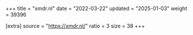 +++
title = "xmdr.nl"
date = "2022-03-22"
updated = "2025-01-03"
weight = 39396

[extra]
source = "https://xmdr.nl/"
ratio = 3
size = 38
+++
